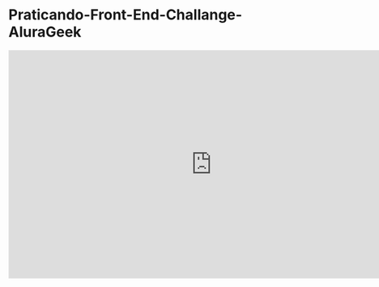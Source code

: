 # Praticando-Front-End-Challange-AluraGeek
<iframe style="border: 1px solid rgba(0, 0, 0, 0.1);" width="800" height="450" src="https://www.figma.com/embed?embed_host=share&url=https%3A%2F%2Fwww.figma.com%2Fdesign%2FLUODnh9Kb567TgdIVraoia%2FNew-AluraGeek---PT-(Copy)%3Fnode-id%3D0-1%26t%3DIZj9Q78RyufGeonN-1" allowfullscreen></iframe>
